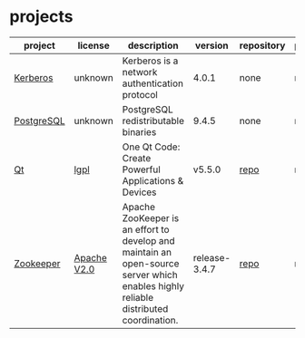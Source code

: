 # projects

|project|license|description|version|repository|patch/diff|
|-------|-------|-----------|-------|----------|----------|
|[Kerberos](http://web.mit.edu/kerberos/ 'Kerberos')|unknown|Kerberos is a network authentication protocol|4.0.1|none|none|
|[PostgreSQL](http://www.postgresql.org/ 'PostgreSQL')|unknown|PostgreSQL redistributable binaries|9.4.5|none|none|
|[Qt](http://qt.io/ 'Qt - Home')|[lgpl](http://www.qt.io/qt-licensing-terms/ 'LGPL')|One Qt Code: Create Powerful Applications & Devices|v5.5.0|[repo](http://code.qt.io/qt/qt5.git 'Qt5 main repo')|none|
|[Zookeeper](https://zookeeper.apache.org/ 'Zookeeper - Home')|[Apache V2.0](http://www.apache.org/licenses/ 'Apache V2.0')|Apache ZooKeeper is an effort to develop and maintain an open-source server which enables highly reliable distributed coordination.|release-3.4.7|[repo](https://github.com/apache/zookeeper.git 'Zookeeper main repo')|none|

